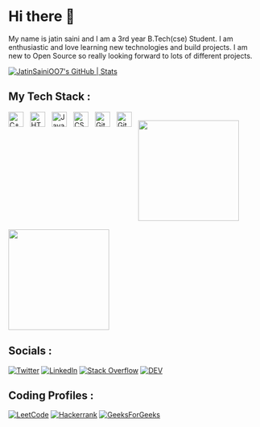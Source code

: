 # Hi there 👋

My name is jatin saini and I am a 3rd year B.Tech(cse) Student. I am enthusiastic and love learning new technologies and build projects.
I am new to Open Source so really looking forward to lots of different projects.

[![JatinSainiOO7's GitHub | Stats](https://stats.quira.sh/JatinSainiOO7/github?theme=dark)](https://quira.sh?utm_source=widgets&utm_campaign=JatinSainiOO7)
## My Tech Stack :
<img align="left" alt="C++" width="30px" style="padding-right:10px;" src="https://upload.wikimedia.org/wikipedia/commons/thumb/1/18/ISO_C%2B%2B_Logo.svg/911px-ISO_C%2B%2B_Logo.svg.png"/>
<img align="left" alt="HTML" width="30px" style="padding-right:10px;" src="https://cdn.jsdelivr.net/gh/devicons/devicon/icons/html5/html5-plain.svg" />
<img align="left" alt="JavaScript" width="30px" style="padding-right:10px;" src="https://cdn.jsdelivr.net/gh/devicons/devicon/icons/javascript/javascript-plain.svg" />
<img align="left" alt="CSS" width="30px" style="padding-right:10px;" src="https://cdn.jsdelivr.net/gh/devicons/devicon/icons/css3/css3-plain.svg" />
<img align="left" alt="Git" width="30px" style="padding-right:10px;" src="https://cdn.jsdelivr.net/gh/devicons/devicon/icons/git/git-original.svg" />
<img align="left" alt="GitHub" width="30px" style="padding-right:10px;" src="https://user-images.githubusercontent.com/3369400/139447912-e0f43f33-6d9f-45f8-be46-2df5bbc91289.png" />
<br />


<a href="https://github.com/JatinSainiOO7/github-readme-stats">
  <img height=200 align="center" src="https://github-readme-stats.vercel.app/api?username=JatinSainiOO7&show_icons=true&theme=tokyonight" />
</a>
<br />
<br />
<a href="https://github.com/JatinSainiOO7">
  <img height=200 align="center" src="https://github-readme-stats.vercel.app/api/top-langs/?username=JatinSainiOO7&layout=compact&theme=tokyonight&card_width=335" />
</a>

## Socials :
[![Twitter](https://img.shields.io/badge/Twitter-%231DA1F2.svg?style=for-the-badge&logo=Twitter&logoColor=white)](https://twitter.com/JatinSaini0O7)
[![LinkedIn](https://img.shields.io/badge/linkedin-%230077B5.svg?style=for-the-badge&logo=linkedin&logoColor=white)](https://www.linkedin.com/in/jatin-saini-711055294/)
[![Stack Overflow](https://img.shields.io/badge/-Stackoverflow-FE7A16?style=for-the-badge&logo=stack-overflow&logoColor=white)](https://stackoverflow.com/users/22879438/jatinsainioo7)
[![DEV](https://img.shields.io/badge/DEV-2962FF?style=for-the-badge&logo=DEV&logColor=black)](https://dev.to/jatinsainioo7)

## Coding Profiles :
[![LeetCode](https://img.shields.io/badge/LeetCode-000000?style=for-the-badge&logo=LeetCode&logoColor=#d16c06)](https://leetcode.com/JatinSainiOO7/)
[![Hackerrank](https://img.shields.io/badge/-Hackerrank-2EC866?style=for-the-badge&logo=HackerRank&logoColor=white)](https://www.hackerrank.com/profile/jatinsaini_deve1)
[![GeeksForGeeks](https://img.shields.io/badge/GeeksforGeeks-gray?style=for-the-badge&logo=geeksforgeeks&logoColor=35914c)](https://auth.geeksforgeeks.org/user/jatinsaini3k4v)
